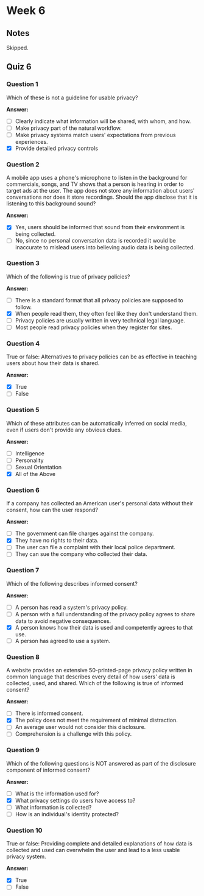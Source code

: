 # Week 6

## Notes

Skipped.

## Quiz 6

### Question 1

Which of these is not a guideline for usable privacy?

**Answer:**

- [ ] Clearly indicate what information will be shared, with whom, and how.
- [ ] Make privacy part of the natural workflow.
- [ ] Make privacy systems match users' expectations from previous experiences.
- [x] Provide detailed privacy controls

### Question 2

A mobile app uses a phone's microphone to listen in the background for commercials, songs, and TV shows that a person is hearing in order to target ads at the user. The app does not store any information about users' conversations nor does it store recordings. Should the app disclose that it is listening to this background sound?

**Answer:**

- [x] Yes, users should be informed that sound from their environment is being collected.
- [ ] No, since no personal conversation data is recorded it would be inaccurate to mislead users into believing audio data is being collected.

### Question 3

Which of the following is true of privacy policies?

**Answer:**

- [ ] There is a standard format that all privacy policies are supposed to follow.
- [x] When people read them, they often feel like they don't understand them.
- [ ] Privacy policies are usually written in very technical legal language.
- [ ] Most people read privacy policies when they register for sites.

### Question 4

True or false: Alternatives to privacy policies can be as effective in teaching users about how their data is shared.

**Answer:**

- [x] True
- [ ] False

### Question 5

Which of these attributes can be automatically inferred on social media, even if users don't provide any obvious clues.

**Answer:**

- [ ] Intelligence
- [ ] Personality
- [ ] Sexual Orientation
- [x] All of the Above

### Question 6

If a company has collected an American user's personal data without their consent, how can the user respond?

**Answer:**

- [ ] The government can file charges against the company.
- [x] They have no rights to their data.
- [ ] The user can file a complaint with their local police department.
- [ ] They can sue the company who collected their data.

### Question 7

Which of the following describes informed consent?

**Answer:**

- [ ] A person has read a system's privacy policy.
- [ ] A person with a full understanding of the privacy policy agrees to share data to avoid negative consequences.
- [x] A person knows how their data is used and competently agrees to that use.
- [ ] A person has agreed to use a system. 

### Question 8

A website provides an extensive 50-printed-page privacy policy written in common language that describes every detail of how users' data is collected, used, and shared. Which of the following is true of informed consent?

**Answer:**

- [ ] There is informed consent.
- [x] The policy does not meet the requirement of minimal distraction.
- [ ] An average user would not consider this disclosure.
- [ ] Comprehension is a challenge with this policy.

### Question 9

Which of the following questions is NOT answered as part of the disclosure component of informed consent?

**Answer:**

- [ ] What is the information used for?
- [x] What privacy settings do users have access to?
- [ ] What information is collected?
- [ ] How is an individual's identity protected?

### Question 10

True or false: Providing complete and detailed explanations of how data is collected and used can overwhelm the user and lead to a less usable privacy system.

**Answer:**

- [x] True
- [ ] False